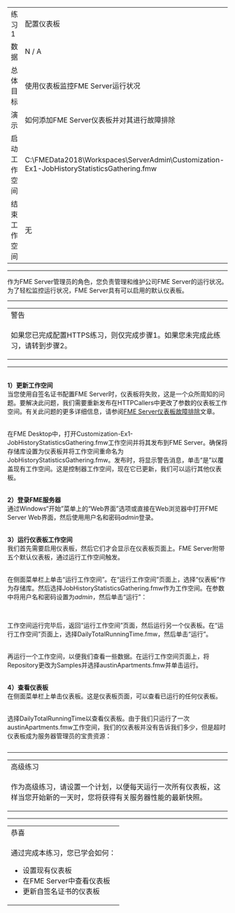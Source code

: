   <div id="readme" class="readme blob instapaper_body">
    <article class="markdown-body entry-content" itemprop="text">
<table>
<tbody><tr>
<td width="25%">
<i></i><font style="vertical-align: inherit;"><font style="vertical-align: inherit;">
练习1
</font></font></td>
<td><font style="vertical-align: inherit;"><font style="vertical-align: inherit;">
配置仪表板
</font></font></td>
</tr>
<tr>
<td><font style="vertical-align: inherit;"><font style="vertical-align: inherit;">数据</font></font></td>
<td><font style="vertical-align: inherit;"><font style="vertical-align: inherit;">N / A</font></font></td>
</tr>
<tr>
<td><font style="vertical-align: inherit;"><font style="vertical-align: inherit;">总体目标</font></font></td>
<td><font style="vertical-align: inherit;"><font style="vertical-align: inherit;">使用仪表板监控FME Server运行状况</font></font></td>
</tr>
<tr>
<td><font style="vertical-align: inherit;"><font style="vertical-align: inherit;">演示</font></font></td>
<td><font style="vertical-align: inherit;"><font style="vertical-align: inherit;">如何添加FME Server仪表板并对其进行故障排除</font></font></td>
</tr>
<tr>
<td><font style="vertical-align: inherit;"><font style="vertical-align: inherit;">启动工作空间</font></font></td>
<td><font style="vertical-align: inherit;"><font style="vertical-align: inherit;">C:\FMEData2018\Workspaces\ServerAdmin\Customization-Ex1-JobHistoryStatisticsGathering.fmw
</font></font></td>
</tr>
<tr>
<td><font style="vertical-align: inherit;"><font style="vertical-align: inherit;">结束工作空间</font></font></td>
<td><font style="vertical-align: inherit;"><font style="vertical-align: inherit;">无</font></font></td>
</tr>
</tbody></table>
<hr>
<p><font style="vertical-align: inherit;"><font style="vertical-align: inherit;">作为FME Server管理员的角色，您负责管理和维护公司FME Server的运行状况。</font><font style="vertical-align: inherit;">为了轻松监控运行状况，FME Server具有可以启用的默认仪表板。</font></font></p>
<hr>

<table>
<tbody><tr>
<td>
<i></i><font style="vertical-align: inherit;"><font style="vertical-align: inherit;">
警告
</font></font></td>
</tr>
<tr>
<td><font style="vertical-align: inherit;"><font style="vertical-align: inherit;">

如果您已完成配置HTTPS练习，则仅完成步骤1。</font><font style="vertical-align: inherit;">如果您未完成此练习，请转到步骤2。
</font></font></font></font></td>
</tr>
</tbody></table>
<hr>
<p><br><strong><font style="vertical-align: inherit;"><font style="vertical-align: inherit;">1）更新工作空间</font></font></strong>
<br><font style="vertical-align: inherit;"><font style="vertical-align: inherit;">当您使用自签名证书配置FME Server时，仪表板将失败，这是一个众所周知的问题。</font><font style="vertical-align: inherit;">要解决此问题，我们需要重新发布在HTTPCallers中更改了参数的仪表板工作空间。</font><font style="vertical-align: inherit;">有关此问题的更多详细信息，请参阅</font></font><a href="https://knowledge.safe.com/articles/55053/fme-server-troubleshooting-fme-server-dashboards.html" rel="nofollow"><font style="vertical-align: inherit;"><font style="vertical-align: inherit;">FME Server仪表板故障排除</font></font></a><font style="vertical-align: inherit;"><font style="vertical-align: inherit;">文章。</font></font></p>
<p><br><font style="vertical-align: inherit;"><font style="vertical-align: inherit;">在FME Desktop中，打开Customization-Ex1-JobHistoryStatisticsGathering.fmw工作空间并将其发布到FME Server。</font><font style="vertical-align: inherit;">确保将存储库设置为仪表板并将工作空间重命名为JobHistoryStatisticsGathering.fmw。</font><font style="vertical-align: inherit;">发布时，将显示警告消息，单击“是”以覆盖现有工作空间。</font><font style="vertical-align: inherit;">这是控制器工作空间，现在它已更新，我们可以运行其他仪表板。</font></font></p>
<p><br><strong><font style="vertical-align: inherit;"><font style="vertical-align: inherit;">2）登录FME服务器</font></font></strong>
<br><font style="vertical-align: inherit;"><font style="vertical-align: inherit;">通过Windows“开始”菜单上的“Web界面”选项或直接在Web浏览器中打开FME Server Web界面，然后使用用户名和密码</font></font><em><font style="vertical-align: inherit;"><font style="vertical-align: inherit;">admin</font></font></em><font style="vertical-align: inherit;"><font style="vertical-align: inherit;">登录</font><font style="vertical-align: inherit;">。</font></font></p>
<p><br><strong><font style="vertical-align: inherit;"><font style="vertical-align: inherit;">3）运行仪表板工作空间</font></font></strong>
<br><font style="vertical-align: inherit;"><font style="vertical-align: inherit;">我们首先需要启用仪表板，然后它们才会显示在仪表板页面上。</font><font style="vertical-align: inherit;">FME Server附带五个默认仪表板，通过运行工作空间触发。</font></font></p>
<p><br><font style="vertical-align: inherit;"><font style="vertical-align: inherit;">在侧面菜单栏上单击“运行工作空间”。</font><font style="vertical-align: inherit;">在“运行工作空间”页面上，选择“仪表板”作为存储库。</font><font style="vertical-align: inherit;">然后选择JobHistoryStatisticsGathering.fmw作为工作空间。</font><font style="vertical-align: inherit;">在参数中将用户名和密码设置为</font></font><em><font style="vertical-align: inherit;"><font style="vertical-align: inherit;">admin</font></font></em><font style="vertical-align: inherit;"><font style="vertical-align: inherit;">，然后单击“运行”：</font></font></p>
<p><a target="_blank" rel="noopener noreferrer" href="https://github.com/domix2000/FMETraining-1/blob/Server-Admin-2018/ServerAdmin5Customization/Images/5.301.RunJobHistoryDashboard.png"><img src="./FMETraining-1_Exercise1_仪表板_files/5.301.RunJobHistoryDashboard.png" alt="" style="max-width:100%;"></a></p>
<p><br><font style="vertical-align: inherit;"><font style="vertical-align: inherit;">工作空间运行完毕后，返回“运行工作空间”页面，然后运行另一个仪表板。</font><font style="vertical-align: inherit;">在“运行工作空间”页面上，选择DailyTotalRunningTime.fmw，然后单击“运行”。</font></font></p>
<p><br><font style="vertical-align: inherit;"><font style="vertical-align: inherit;">再运行一个工作空间，以便我们查看一些数据。</font><font style="vertical-align: inherit;">在运行工作空间页面上，将Repository更改为Samples并选择austinApartments.fmw并单击运行。</font></font></p>
<p><br><strong><font style="vertical-align: inherit;"><font style="vertical-align: inherit;">4）查看仪表板</font></font></strong>
<br><font style="vertical-align: inherit;"><font style="vertical-align: inherit;">在侧面菜单栏上单击仪表板。</font><font style="vertical-align: inherit;">这是仪表板页面，可以查看已运行的任何仪表板。</font></font></p>
<p><br><font style="vertical-align: inherit;"><font style="vertical-align: inherit;">选择DailyTotalRunningTime以查看仪表板。</font><font style="vertical-align: inherit;">由于我们只运行了一次austinApartments.fmw工作空间，我们的仪表板并没有告诉我们多少，但是超时仪表板成为服务器管理员的宝贵资源：</font></font></p>
<p><a target="_blank" rel="noopener noreferrer" href="https://github.com/domix2000/FMETraining-1/blob/Server-Admin-2018/ServerAdmin5Customization/Images/5.302.TotalRunTime.png"><img src="./FMETraining-1_Exercise1_仪表板_files/5.302.TotalRunTime.png" alt="" style="max-width:100%;"></a></p>
<hr>

<table>
<tbody><tr>
<td>
<i></i><font style="vertical-align: inherit;"><font style="vertical-align: inherit;">
高级练习
</font></font></td>
</tr>
<tr>
<td><font style="vertical-align: inherit;"><font style="vertical-align: inherit;"><font style="vertical-align: inherit;"><font style="vertical-align: inherit;">

作为高级练习，请设置一个计划，以便每天运行一次所有仪表板，这样当您开始新的一天时，您将获得有关服务器性能的最新快照。

</font></font></font></font></td>
</tr>
</tbody></table>
<hr>

<table>
<tbody><tr>
<td>
<i></i><font style="vertical-align: inherit;"><font style="vertical-align: inherit;"><font style="vertical-align: inherit;"><font style="vertical-align: inherit;">
恭喜
</font></font></font></font></td>
</tr>
<tr>
<td><font style="vertical-align: inherit;"><font style="vertical-align: inherit;"><font style="vertical-align: inherit;"><font style="vertical-align: inherit;">

通过完成本练习，您已学会如何：
</font></font></font></font><br>
<ul><li><font style="vertical-align: inherit;"><font style="vertical-align: inherit;"><font style="vertical-align: inherit;"><font style="vertical-align: inherit;">设置现有仪表板</font></font></font></font></li>
<li><font style="vertical-align: inherit;"><font style="vertical-align: inherit;"><font style="vertical-align: inherit;"><font style="vertical-align: inherit;">在FME Server中查看仪表板</font></font></font></font></li>
<li><font style="vertical-align: inherit;"><font style="vertical-align: inherit;"><font style="vertical-align: inherit;"><font style="vertical-align: inherit;">更新自签名证书的仪表板</font></font></font></font></li></ul>

</td>
</tr>
</tbody></table>
</article>
  </div>
</html>
